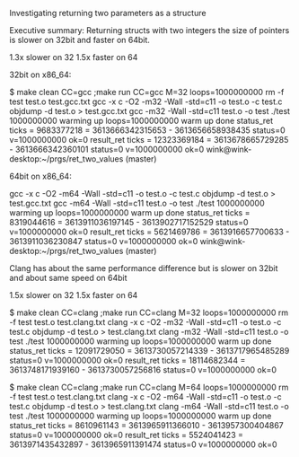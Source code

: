 Investigating returning two parameters as a structure

Executive summary: Returning structs with two integers the
size of pointers is slower on 32bit and faster on 64bit.


1.3x slower on 32
1.5x faster on 64

32bit on x86_64:

$ make clean CC=gcc ;make run CC=gcc M=32 loops=1000000000
rm -f test test.o test.gcc.txt
gcc -x c -O2 -m32 -Wall -std=c11 -o test.o -c test.c
objdump -d test.o > test.gcc.txt
gcc -m32 -Wall -std=c11 test.o -o test
./test 1000000000
warming up loops=1000000000
warm up done
status_ret ticks       = 9683377218 = 3613666342315653 - 3613656658938435 status=0 v=1000000000 ok=0
result_ret ticks       = 12323369184 = 3613678665729285 - 3613666342360101 status=0 v=1000000000 ok=0
wink@wink-desktop:~/prgs/ret_two_values (master)


64bit on x86_64:

gcc -x c -O2 -m64 -Wall -std=c11 -o test.o -c test.c
objdump -d test.o > test.gcc.txt
gcc -m64 -Wall -std=c11 test.o -o test
./test 1000000000
warming up loops=1000000000
warm up done
status_ret ticks       = 8319044616 = 3613911036197145 - 3613902717152529 status=0 v=1000000000 ok=0
result_ret ticks       = 5621469786 = 3613916657700633 - 3613911036230847 status=0 v=1000000000 ok=0
wink@wink-desktop:~/prgs/ret_two_values (master)


Clang has about the same performance difference but is slower
on 32bit and about same speed on 64bit

1.5x slower on 32
1.5x faster on 64

$ make clean CC=clang ;make run CC=clang M=32 loops=1000000000
rm -f test test.o test.clang.txt
clang -x c -O2 -m32 -Wall -std=c11 -o test.o -c test.c
objdump -d test.o > test.clang.txt
clang -m32 -Wall -std=c11 test.o -o test
./test 1000000000
warming up loops=1000000000
warm up done
status_ret ticks       = 12091729050 = 3613730057214339 - 3613717965485289 status=0 v=1000000000 ok=0
result_ret ticks       = 18114682344 = 3613748171939160 - 3613730057256816 status=0 v=1000000000 ok=0


$ make clean CC=clang ;make run CC=clang M=64 loops=1000000000
rm -f test test.o test.clang.txt
clang -x c -O2 -m64 -Wall -std=c11 -o test.o -c test.c
objdump -d test.o > test.clang.txt
clang -m64 -Wall -std=c11 test.o -o test
./test 1000000000
warming up loops=1000000000
warm up done
status_ret ticks       = 8610961143 = 3613965911366010 - 3613957300404867 status=0 v=1000000000 ok=0
result_ret ticks       = 5524041423 = 3613971435432897 - 3613965911391474 status=0 v=1000000000 ok=0
